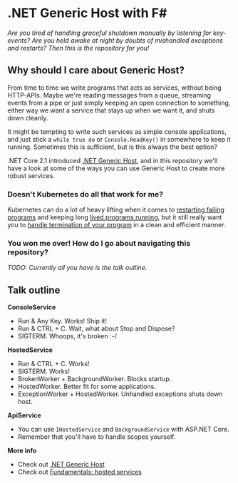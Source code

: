 .NET Generic Host with F#
=========================
_Are you tired of handling graceful shutdown manually by listening for key-events? Are you held awake at night by doubts of mishandled exceptions and restarts? Then this is the repository for you!_

Why should I care about Generic Host?
-------------------------------------
From time to time we write programs that acts as services, without being HTTP-APIs. Maybe we're reading messages from a queue, streaming events from a pipe or just simply keeping an open connection to something, either way we want a service that stays up when we want it, and shuts down cleanly.

It might be tempting to write such services as simple console applications, and just stick a `while true do` or `Console.ReadKey()` in somewhere to keep it running. Sometimes this is sufficient, but is this always the best option?

.NET Core 2.1 introduced [.NET Generic Host](https://docs.microsoft.com/en-us/aspnet/core/fundamentals/host/generic-host), and in this repository we'll have a look at some of the ways you can use Generic Host to create more robust services.

### Doesn't Kubernetes do all that work for me?
Kubernetes can do a lot of heavy lifting when it comes to [restarting failing programs](https://kubernetes.io/docs/tasks/configure-pod-container/configure-liveness-readiness-probes/) and keeping long [lived programs running](https://kubernetes.io/docs/concepts/workloads/controllers/replicaset/), but it still really want you to [handle termination of your program](https://kubernetes.io/docs/concepts/workloads/pods/pod-lifecycle/#pod-termination) in a clean and efficient manner.

### You won me over! How do I go about navigating this repository?
_TODO: Currently all you have is the talk outline._

Talk outline
------------
__ConsoleService__
* Run & Any Key. Works! Ship it!
* Run & CTRL + C. Wait, what about Stop and Dispose?
* SIGTERM. Whoops, it's broken :-/

__HostedService__
* Run & CTRL + C. Works!
* SIGTERM. Works!
* BrokenWorker + BackgroundWorker. Blocks startup.
* HostedWorker. Better fit for some applications.
* ExceptionWorker + HostedWorker. Unhandled exceptions shuts down host.

__ApiService__
* You can use `IHostedService` and `BackgroundService` with ASP.NET Core.
* Remember that you'll have to handle scopes yourself.

__More info__
* Check out [.NET Generic Host](https://docs.microsoft.com/en-us/aspnet/core/fundamentals/host/generic-host)
* Check out [Fundamentals: hosted services](https://docs.microsoft.com/en-us/aspnet/core/fundamentals/host/hosted-services)
